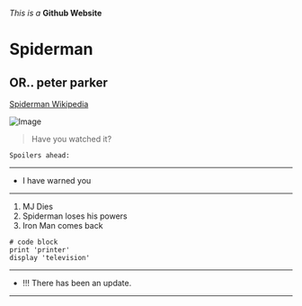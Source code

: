 _This is a_ **Github Website**

# Spiderman
## OR.. peter parker

[Spiderman Wikipedia](https://en.wikipedia.org/wiki/Spider-Man)

![Image](https://bgr.com/wp-content/uploads/2021/11/spider-man-poster-green-goblin.jpg?quality=82&strip=all&w=1382&h=810&crop=1)

> Have you watched it?

`Spoilers ahead:`

---
* I have warned you
---

1. MJ Dies
2. Spiderman loses his powers
3. Iron Man comes back

```
# code block
print 'printer'
display 'television'
```

---
* !!! There has been an update.
---

